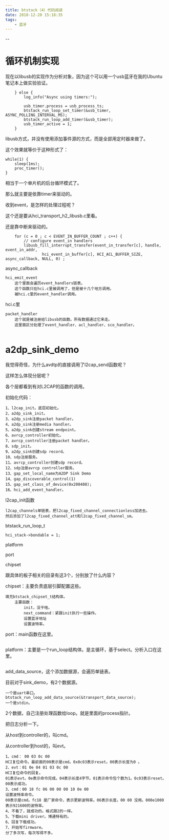 ```yaml
---
title: btstack（4）代码阅读
date: 2018-12-20 15:18:35
tags:
	- 蓝牙
---
```


--

# 循环机制实现

现在以libusb的实现作为分析对象，因为这个可以用一个usb蓝牙在我的Ubuntu笔记本上做实验验证。

```
    } else {
        log_info("Async using timers:");

        usb_timer.process = usb_process_ts;
        btstack_run_loop_set_timer(&usb_timer, ASYNC_POLLING_INTERVAL_MS);
        btstack_run_loop_add_timer(&usb_timer);
        usb_timer_active = 1;
    }
```

libusb方式，并没有使用添加事件源的方式，而是全部用定时器来做了。

这个效果就等价于这种形式了：

```
while(1) {
	sleep(1ms);
	proc_timer();
}
```

相当于一个单片机的后台循环模式了。

那么就主要是依靠timer来驱动的。



收到event，是怎样的处理过程呢？

这个还是要从hci_transport_h2_libusb.c里看。

还是靠中断来驱动的。

```
    for (c = 0 ; c < EVENT_IN_BUFFER_COUNT ; c++) {
        // configure event_in handlers
        libusb_fill_interrupt_transfer(event_in_transfer[c], handle, event_in_addr, 
                hci_event_in_buffer[c], HCI_ACL_BUFFER_SIZE, async_callback, NULL, 0) ;
```



async_callback



```
hci_emit_event
	这个里面会遍历event_handlers链表。
	这个函数只在hci.c里被调用了，但是被十几个地方调用。
	被hci.c里的event_handler调用。
```

hci.c里

```
packet_handler
	这个就是被注册给libusb的函数。所有数据通过它来走。
	这里面区分处理了event_handler、acl_handler、sco_handler。
	
```



# a2dp_sink_demo

我觉得奇怪，为什么avdtp的直接调用了l2cap_send函数呢？

这样怎么体现分层呢？

各个层都看到有对L2CAP的函数的调用。

初始化代码：

```
1、l2cap_init。底层初始化。
2、a2dp_sink_init。
3、a2dp_sink注册packet handler。
4、a2dp_sink注册media handler。
5、a2dp_sink创建stream endpoint。
6、avrcp_controller初始化。
7、avrcp_controller注册packet handler。
8、sdp_init。
9、a2dp_sink创建sdp record。
10、sdp注册服务。
11、avrcp_controller创建sdp record。
12、sdp注册avrcp controller服务。
13、gap_set_local_name为A2DP Sink Demo
14、gap_discoverable_control(1)
15、gap_set_class_of_device(0x200408);
16、hci_add_event_handler。
```



l2cap_init函数

```
l2cap_channels单链表，把l2cap_fixed_channel_connectionless加进去。
然后添加了l2cap_fixed_channel_att和l2cap_fixed_channel_sm。

```



btstack_run_loop_t

```
hci_stack->bondable = 1; 
```



platform 

port

chipset

跟具体的板子相关的目录有这3个，分别放了什么内容？

chipset：主要负责底层引脚配置这些。

```
填充btstack_chipset_t结构体。
	主要函数：
		init，没干啥。
		next_command：紧跟init执行一些操作。
		设置蓝牙地址
		设置波特率。
```

port：main函数在这里。

```

```

platform：主要是一个run_loop结构体。是主循环，基于select。分析入口在这里。

```

```



add_data_source，这个添加数据源，会遍历单链表。

目前对于sink_demo，有2个数据源。

```
一个是uart串口。
btstack_run_loop_add_data_source(&transport_data_source);
一个是stdin。
```

2个数据，自己注册处理函数给loop。就是里面的process指针。



把日志分析一下。

从host到controller的，叫cmd。

从controller到host的，叫evt。

```
1、cmd： 00 03 0c 00 
HCI复位命令。最前面的00表示是cmd。0x0c03表示reset。00表示长度为0 。
2、evt：01 0e 04 01 03 0c 00
HCI复位命令的回复。
01表示evt。0e表示命令完成。04表示长度4字节。01表示命令包个数为1。0c03表示reset。00表示成功。
3、cmd：00 18 fc 06 00 00 00 10 0e 00
设置波特率命令。
00表示是cmd。fc18 是厂家命令，表示更新波特率。06表示长度。00 00 没用。000e1000表示921600的波特率。
4、不看了，就成功的。格式跟2的一样。
5、下载mini driver。博通特有的。
6、回复下载成功。
7、开始写firmware。
分了多次写，每次写得不多。

```


